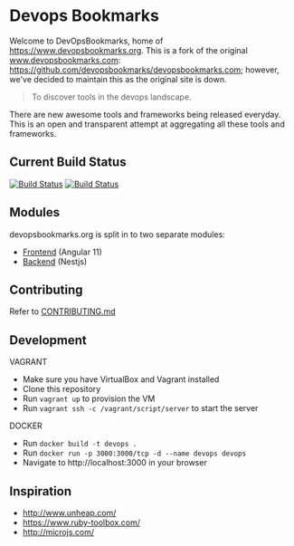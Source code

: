 # Devops Bookmarks

Welcome to DevOpsBookmarks, home of https://www.devopsbookmarks.org. This is a fork of the original www.devopsbookmarks.com: https://github.com/devopsbookmarks/devopsbookmarks.com; however, we've decided to maintain this as the original site is down.

> To discover tools in the devops landscape.

There are new awesome tools and frameworks being released everyday.
This is an open and transparent attempt at aggregating all these tools
and frameworks.

## Current Build Status

[![Build Status](https://api.travis-ci.org/devopsbookmarks/devopsbookmarks.com.svg?branch=master)](https://travis-ci.org/github/devopsbookmarks/devopsbookmarks.com)
[![Build Status](https://heroku-badge.herokuapp.com/?app=devopsbookmarks-v1)](https://heroku-badge.herokuapp.com/?app=devopsbookmarks-v1)

## Modules

devopsbookmarks.org is split in to two separate modules:

* [Frontend](https://github.com/devopsbookmarks-org/devopsbookmarks-frontend) (Angular 11)
* [Backend](https://github.com/devopsbookmarks-org/devopsbookmarks-backend.git) (Nestjs)

## Contributing

Refer to [CONTRIBUTING.md](https://github.com/devopsbookmarks-org/devopsbookmarks.org/blob/main/CONTRIBUTING.md)

## Development

VAGRANT
* Make sure you have VirtualBox and Vagrant installed
* Clone this repository
* Run `vagrant up` to provision the VM
* Run `vagrant ssh -c /vagrant/script/server` to start the server

DOCKER
* Run `docker build -t devops .`
* Run `docker run -p 3000:3000/tcp -d --name devops devops`
* Navigate to http://localhost:3000 in your browser

## Inspiration

* http://www.unheap.com/
* https://www.ruby-toolbox.com/
* http://microjs.com/
